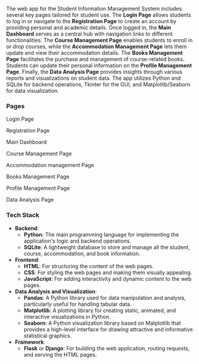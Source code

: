 The web app for the Student Information Management System includes several key pages tailored for student use. The **Login Page** allows students to log in or navigate to the **Registration Page** to create an account by providing personal and academic details. Once logged in, the **Main Dashboard** serves as a central hub with navigation links to different functionalities. The **Course Management Page** enables students to enroll in or drop courses, while the **Accommodation Management Page** lets them update and view their accommodation details. The **Books Management Page** facilitates the purchase and management of course-related books. Students can update their personal information on the **Profile Management Page**. Finally, the **Data Analysis Page** provides insights through various reports and visualizations on student data. The app utilizes Python and SQLite for backend operations, Tkinter for the GUI, and Matplotlib/Seaborn for data visualization.

### Pages

Login Page

Registration Page

Main Dashboard

Course Management Page

Accommodation management Page

Books Management Page

Profile Management Page

Data Analysis Page

### Tech Stack

- **Backend**:
    - **Python**: The main programming language for implementing the application's logic and backend operations.
    - **SQLite**: A lightweight database to store and manage all the student, course, accommodation, and book information.
- **Frontend**:
    - **HTML**: For structuring the content of the web pages.
    - **CSS**: For styling the web pages and making them visually appealing.
    - **JavaScript**: For adding interactivity and dynamic content to the web pages.
- **Data Analysis and Visualization**:
    - **Pandas**: A Python library used for data manipulation and analysis, particularly useful for handling tabular data.
    - **Matplotlib**: A plotting library for creating static, animated, and interactive visualizations in Python.
    - **Seaborn**: A Python visualization library based on Matplotlib that provides a high-level interface for drawing attractive and informative statistical graphics.
- **Framework**:
    - **Flask** or **Django**: For building the web application, routing requests, and serving the HTML pages.